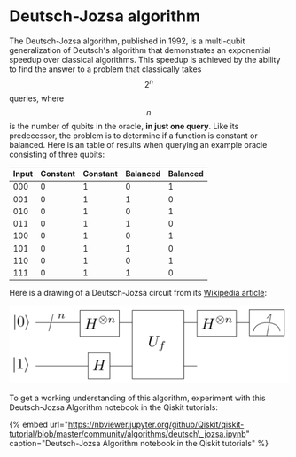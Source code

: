 # Deutsch-Jozsa algorithm

The Deutsch-Jozsa algorithm, published in 1992, is a multi-qubit generalization of Deutsch's algorithm that demonstrates an exponential speedup over classical algorithms. This speedup is achieved by the ability to find the answer to a problem that classically takes $$2^n$$queries, where $$n$$ is the number of qubits in the oracle, **in just one query**. Like its predecessor, the problem is to determine if a function is constant or balanced. Here is an table of results when querying an example oracle consisting of three qubits:

| Input | Constant | Constant | Balanced | Balanced |
| :--- | :--- | :--- | :--- | :--- |
| 000 | 0 | 1 | 0 | 1 |
| 001 | 0 | 1 | 1 | 0 |
| 010 | 0 | 1 | 0 | 1 |
| 011 | 0 | 1 | 1 | 0 |
| 100 | 0 | 1 | 0 | 1 |
| 101 | 0 | 1 | 1 | 0 |
| 110 | 0 | 1 | 0 | 1 |
| 111 | 0 | 1 | 1 | 0 |

Here is a drawing of a Deutsch-Jozsa circuit from its [Wikipedia article](https://en.wikipedia.org/wiki/Deutsch–Jozsa_algorithm):

![Deutsch&#x2013;Jozsa algorithm circuit \(from Wikipedia\)](../.gitbook/assets/618784a31f0ee8983fe191fb82c4afb4-1.png)

To get a working understanding of this algorithm, experiment with this Deutsch-Jozsa Algorithm notebook in the Qiskit tutorials:

{% embed url="https://nbviewer.jupyter.org/github/Qiskit/qiskit-tutorial/blob/master/community/algorithms/deutsch\_jozsa.ipynb" caption="Deutsch-Jozsa Algorithm notebook in the Qiskit tutorials" %}



